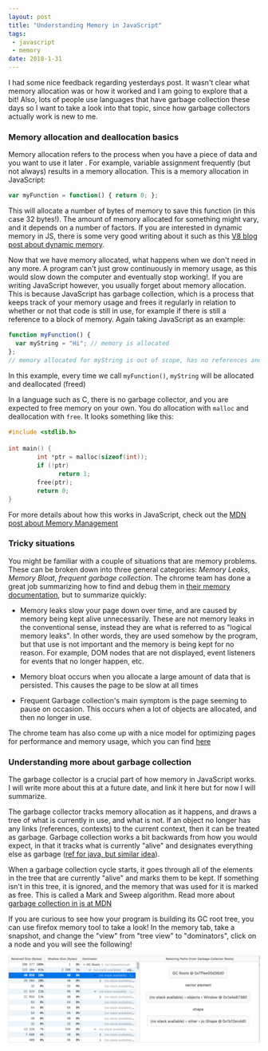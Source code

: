 ```yaml
---
layout: post
title: "Understanding Memory in JavaScript"
tags:
 - javascript
 - memory
date: 2018-1-31
---
```


I had some nice feedback regarding yesterdays post. It wasn't clear what memory allocation was or
how it worked and I am going to explore that a bit! Also, lots of people use languages that have
garbage collection these days so I want to take a look into that topic, since how garbage collectors
actually work is new to me.

### Memory allocation and deallocation basics

Memory allocation refers to the process when you have a piece of data and you want to use it later .
For example, variable assignment frequently (but not always) results in a memory allocation.  This is a memory allocation in JavaScript:

```javascript
var myFunction = function() { return 0; };
```

This will allocate a number of bytes of memory to save this function (in this case 32 bytes!). The amount of memory allocated for
something might vary, and it depends on a number of factors. If you are interested in dynamic memory in
JS, there is some very good writing about it such as this [V8 blog post about dynamic
memory](https://moduscreate.com/blog/dynamic-memory-and-v8-with-javascript/).

Now that we have memory allocated, what happens when we don't need in any more. A program can't just
grow continuously in memory usage, as this would slow down the computer and eventually stop working!. If you are writing
JavaScript however, you usually forget about memory allocation. This is because JavaScript has garbage collection, which
is a process that keeps track of your memory usage and frees it regularly in relation to
whether or not that code is still in use, for example if there is still a reference to a block of
memory. Again taking JavaScript as an example:

```javascript
function myFunction() {
  var myString = "Hi"; // memory is allocated
};
// memory allocated for myString is out of scope, has no references and can be freed
```

In this example, every time we call `myFunction()`, `myString` will be allocated and deallocated
(freed)

In a language such as C, there is no garbage collector, and you are expected to free memory on your
own. You do allocation with `malloc` and deallocation with `free`. It looks something like this:

```c
#include <stdlib.h>

int main() {
        int *ptr = malloc(sizeof(int));
        if (!ptr)
              return 1;
        free(ptr);
        return 0;
}
```

For more details about how this works in JavaScript, check out the [MDN post about
Memory Management](https://developer.mozilla.org/en-US/docs/Web/JavaScript/Memory_Management)

### Tricky situations

You might be familiar with a couple of situations that are memory problems. These can be broken down
into three general categories: *Memory Leaks*, *Memory Bloat*, *frequent garbage collection*. The
chrome team has done a great job summarizing how to find and debug them in [their memory
documentation](https://developers.google.com/web/tools/chrome-devtools/memory-problems/), but to
summarize quickly:

* Memory leaks slow your page down over time, and are caused by memory being kept alive
  unnecessarily. These are not memory leaks in the conventional sense, instead they are
  what is referred to as "logical memory leaks". In other words, they are used somehow by the
  program, but that use is not important and the memory is being kept for no reason.
  For example, DOM nodes that are not displayed, event listeners for events that no
  longer happen, etc.

* Memory bloat occurs when you allocate a large amount of data that is persisted. This causes the
  page to be slow at all times

* Frequent Garbage collection's main symptom is the page seeming to pause on occasion. This occurs
  when a lot of objects are allocated, and then no longer in use.

The chrome team has also come up with a nice model for optimizing pages for performance and memory
usage, which you can find [here](https://developers.google.com/web/fundamentals/performance/rail)

### Understanding more about garbage collection

The garbage collector is a crucial part of how memory in JavaScript works. I will write more about
this at a future date, and link it here but for now I will summarize.

The garbage collector tracks memory allocation as it happens, and draws a tree of what is currently
in use, and what is not. If an object no longer has any links (references, contexts) to the current
context, then it can be treated as garbage. Garbage collection works a bit backwards from how you would expect, in that it tracks
what is currently "alive" and designates everything else as garbage ([ref for java, but similar idea](https://www.dynatrace.com/resources/ebooks/javabook/how-garbage-collection-works/)).

When a garbage collection cycle starts, it goes through all of the elements in the tree that are
currently "alive" and marks them to be kept. If something isn't in this tree, it is ignored, and
the memory that was used for it is marked as free. This is called a Mark and Sweep algorithm. Read
more about [garbage collection in js at
MDN](https://developer.mozilla.org/en-US/docs/Web/JavaScript/Memory_Management)

If you are curious to see how your program is building its GC root tree, you can use firefox memory
tool to take a look! In the memory tab, take a snapshot, and change the "view" from "tree view" to
"dominators", click on a node and you will see the following!

![2018-01-31-memory-graph](./images/2018-01-31-memory.png)
